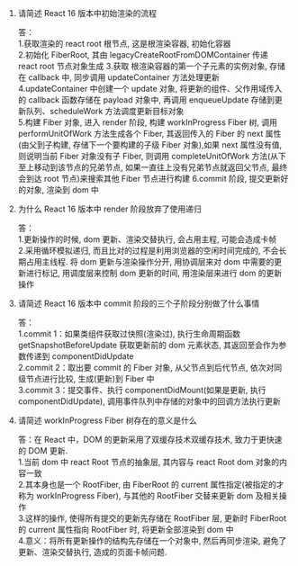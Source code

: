 1. 请简述 React 16 版本中初始渲染的流程

   答：  
   1.获取渲染的 react root 根节点, 这是根渲染容器, 初始化容器  
   2.初始化 FiberRoot, 其由 legacyCreateRootFromDOMContainer 传递 react root 节点对象生成 3.获取 根渲染容器的第一个子元素的实例对象, 存储在 callback 中, 同步调用 updateContainer 方法处理更新
   4.updateContainer 中创建一个 update 对象, 将更新的组件、父作用域传入的 callback 函数存储在 payload 对象中, 再调用 enqueueUpdate 存储到更新队列、scheduleWork 方法调度更新目标对象  
   5.构建 Fiber 对象, 进入 render 阶段, 构建 workInProgress Fiber 树, 调用 performUnitOfWork 方法生成各个 Fiber, 其返回传入的 Fiber 的 next 属性(由父到子构建, 存储下一个要构建的子级 Fiber 对象),如果 next 属性没有值, 则说明当前 Fiber 对象没有子 Fiber, 则调用 completeUnitOfWork 方法(从下至上移动到该节点的兄弟节点, 如果一直往上没有兄弟节点就返回父节点, 最终会到达 root 节点)来搜索其他 Fiber 节点进行构建
   6.commit 阶段, 提交更新好的对象, 渲染到 dom 中

2. 为什么 React 16 版本中 render 阶段放弃了使用递归

   答：  
   1.更新操作的时候, dom 更新、渲染交替执行, 会占用主程, 可能会造成卡帧  
   2.采用循环模拟递归, 而且比对的过程是利用浏览器的空闲时间完成的, 不会长期占用主线程. 将 dom 更新与渲染操作分开, 用协调层来对 dom 中需要的更新进行标记, 用调度层来控制 dom 更新的时间, 用渲染层来进行 dom 的更新操作

3. 请简述 React 16 版本中 commit 阶段的三个子阶段分别做了什么事情

   答：  
   1.commit 1：如果类组件获取过快照(渲染过), 执行生命周期函数 getSnapshotBeforeUpdate 获取更新前的 dom 元素状态, 其返回至会作为参数传递到 componentDidUpdate  
   2.commit 2：取出要 commit 的 Fiber 对象, 从父节点到后代节点, 依次对同级节点进行比较, 生成(更新)到 Fiber 中  
   3.commit 3：提交事件、执行 componentDidMount(如果是更新, 执行 componentDidUpdate), 调用事件队列中存储的对象中的回调方法执行更新

4. 请简述 workInProgress Fiber 树存在的意义是什么

   答：在 React 中，DOM 的更新采用了双缓存技术双缓存技术, 致力于更快速的 DOM 更新.  
   1.当前 dom 中 react Root 节点的抽象层, 其内容与 react Root dom 对象的内容一致  
   2.其本身也是一个 RootFiber, 由 FiberRoot 的 current 属性指定(被指定的才称为 workInProgress Fiber), 与其他的 RootFiber 交替来更新 dom 及相关操作  
   3.这样的操作, 使得所有提交的更新先存储在 RootFiber 层, 更新时 FiberRoot 的 current 属性指向 RootFiber 时, 将更新全部渲染到 dom 中  
   4.意义：将所有更新操作的结构先存储在一个对象中, 然后再同步渲染, 避免了更新、渲染交替执行, 造成的页面卡帧问题.
